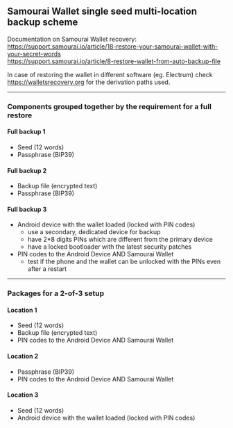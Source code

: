 ## Samourai Wallet single seed multi-location backup scheme
Documentation on Samourai Wallet recovery:  
<https://support.samourai.io/article/18-restore-your-samourai-wallet-with-your-secret-words>  
<https://support.samourai.io/article/8-restore-wallet-from-auto-backup-file>

In case of restoring the wallet in different software (eg. Electrum) check  
<https://walletsrecovery.org> for the derivation paths used.

---
### Components grouped together by the requirement for a full restore
#### Full backup 1
* Seed (12 words)
* Passphrase (BIP39)
#### Full backup 2 
* Backup file (encrypted text)
* Passphrase (BIP39)
#### Full backup 3
* Android device with the wallet loaded (locked with PIN codes)
    * use a secondary, dedicated device for backup 
    * have 2*8 digits PINs which are different from the primary device
    * have a locked bootloader with the latest security patches
* PIN codes to the Android Device AND Samourai Wallet
    * test if the phone and the wallet can be unlocked with the PINs even after a restart

---
### Packages for a 2-of-3 setup
#### Location 1
- Seed (12 words)
- Backup file (encrypted text)
- PIN codes to the Android Device AND Samourai Wallet

#### Location 2 
- Passphrase (BIP39)
- PIN codes to the Android Device AND Samourai Wallet 

#### Location 3
- Seed (12 words)
- Android device with the wallet loaded (locked with PIN codes)
